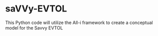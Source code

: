 # saVVy-EVTOL
This Python code will utilize the All-i framework to create a conceptual model for the Savvy EVTOL 
